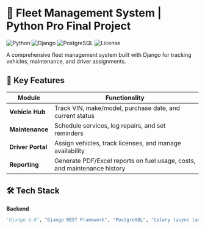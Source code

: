 # 🚗 Fleet Management System | Python Pro Final Project

![Python](https://img.shields.io/badge/Python-3.9%2B-blue)
![Django](https://img.shields.io/badge/Django-4.0-green)
![PostgreSQL](https://img.shields.io/badge/PostgreSQL-13%2B-blue)
![License](https://img.shields.io/badge/License-MIT-red)

A comprehensive fleet management system built with Django for tracking vehicles, maintenance, and driver assignments.

## 🌟 Key Features

| Module          | Functionality                                                                 |
|-----------------|------------------------------------------------------------------------------|
| **Vehicle Hub** | Track VIN, make/model, purchase date, and current status                    |
| **Maintenance** | Schedule services, log repairs, and set reminders                           |
| **Driver Portal** | Assign vehicles, track licenses, and manage availability                   |
| **Reporting**   | Generate PDF/Excel reports on fuel usage, costs, and maintenance history    |

## 🛠 Tech Stack

**Backend**  
```python
"Django 4.0", "Django REST Framework", "PostgreSQL", "Celery (async tasks)"


